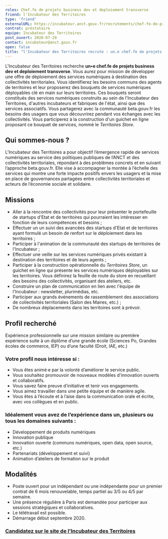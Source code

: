 ```yaml
---
roles: Chef.fe de projets business dev et deploiement transverse
friend: l'Incubateur des Territoires
type: 'friend'
externalURL: https://incubateur.anct.gouv.fr/recrutements/chef-fe-de-projets-business-dev-et-deploiement-transverse/
contrat: préstataire
equipe: Incubateur des Territoires
post_ouvert: 2020-07-29
contact: incubateur@anct.gouv.fr
open: false
title: "l'Incubateur des Territoires recrute : un.e chef.fe de projets business dev et deploiement transverse"
---
```


L'Incubateur des Territoires recherche **un•e chef.fe de projets business dev et deploiement transverse**. Vous aurez pour mission de développer une offre de déploiement des services numériques à destination des collectivités territoriales. Vous identifierez les besoins communs des agents de territoires et leur proposerez des bouquets de services numériques déployables clé en main sur leurs territoires. Ces bouquets seront constitués des services numériques construits au sein de l'Incubateur des Territoires, d'autres incubateurs et fabriques de l'état, ainsi que des services associatifs. Vous partagerez avec la communauté beta.gouv.fr les besoins des usagers que vous découvrirez pendant vos échanges avec les collectivités. Vous participerez à la construction d'un guichet en ligne proposant ce bouquet de services, nommé le *Territoires Store*. 

## Qui sommes-nous ?

L'Incubateur des Territoires a pour objectif l’émergence rapide de services numériques au service des politiques publiques de l’ANCT et des collectivités territoriales, répondant à des problèmes concrets et en suivant l’approche beta.gouv.fr. Elle vise à accompagner la montée à l’échelle des services qui montre une forte impacte positifs envers les usagers et la mise en place de gouvernances partagées entre collectivités territoriales et acteurs de l’économie sociale et solidaire.

## Missions
- Aller à la rencontre des collectivités pour leur présenter le portefeuille de startups d'Etat et de territoires qui pourraient les intéresser en fonction de leurs compétences et besoins ; 
- Effectuer un un suivi des avancées des startups d'Etat et de territoires ayant formulé un besoin de renfort sur le déploiement dans les territoires ;
- Participer à l'animation de la communauté des startups de territoires de l'Incubateur ;
- Effectuer une veille sur les services numériques privés existant à destination des territoires et de leurs agents ; 
- Participer à la construction opérationnelle du *Territoires Store*, un guichet en ligne qui présente les services numériques déployables sur les territoires. Vous définirez la feuille de route du store en recueillant des besoins des collectivités, organisant des ateliers, etc.
- Construire un plan de communication en lien avec l'équipe de l'Incubateur : newsletter, plurimédias, etc.
- Participer aux grands événements de rassemblement des associations de collectivités territoriales (Salon des Maires, etc.) ;
- De nombreux déplacements dans les territoires sont à prévoir.

## Profil recherché

Expérience professionnelle sur une mission similaire ou première expérience suite à un diplôme d’une grande école (Sciences Po, Grandes écoles de commerce, IEP) ou d’une faculté (Droit, IAE, etc.)

### Votre profil nous intéresse si :

- Vous êtes animé·e par la volonté d’améliorer le service public.
- Vous souhaitez promouvoir de nouveaux modèles d'innovation ouverts et collaboratifs.
- Vous savez faire preuve d’initiative et tenir vos engagements.
- Vous aimez travailler dans une petite équipe et de manière agile.
- Vous êtes à l’écoute et à l’aise dans la communication orale et écrite, avec vos collègues et en public.

### Idéalement vous avez de l’expérience dans un, plusieurs ou tous les domaines suivants :

- Développement de produits numériques
- Innovation publique
- Innovation ouverte (communs numériques, open data, open source, etc.)
- Partenariats (développement et suivi)
- Animation d’ateliers de formation sur le produit

## Modalités

- Poste ouvert pour un indépendant ou une indépendante pour un premier contrat de 6 mois renouvelable, temps partiel au 3/5 ou 4/5 par semaine.
- Une présence régulière à Paris est demandée pour participer aux sessions stratégiques et collaboratives.
- Le télétravail est possible.
- Démarrage début septembre 2020.

### [Candidatez sur le site de l'Incubateur des Territoires](https://incubateur.anct.gouv.fr/recrutements/chef-fe-de-projets-business-dev-et-deploiement-transverse/)
